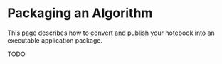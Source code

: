 # Packaging an Algorithm

This page describes how to convert and publish your notebook into an executable application package.

TODO
